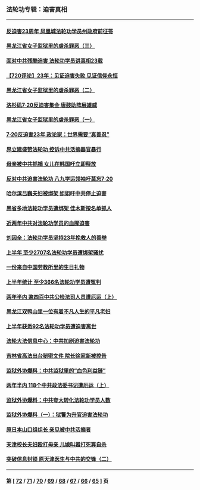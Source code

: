 ### 法轮功专辑：迫害真相
---
#### [反迫害23周年 凤凰城法轮功学员州政府前征签](../../pages/nf4379/n13786397.md?07230430) 
#### [黑龙江省女子监狱里的虐杀罪恶（三）](../../pages/nf4379/n13784732.md?07230430) 
#### [面对中共残酷迫害 法轮功学员讲真相23载](../../pages/nf4379/n13785367.md?07230430) 
#### [【720评论】23年：见证迫害失败 见证信仰永恒](../../pages/nf4379/n13785353.md?07230430) 
#### [黑龙江省女子监狱里的虐杀罪恶（二）](../../pages/nf4379/n13783691.md?07230430) 
#### [洛杉矶7·20反迫害集会 唐鼓助阵展雄威](../../pages/nf4379/n13783935.md?07230430) 
#### [黑龙江省女子监狱里的虐杀罪恶（一）](../../pages/nf4379/n13780871.md?07230430) 
#### [7·20反迫害23年 政论家：世界需要“真善忍”](../../pages/nf4379/n13782402.md?07230430) 
#### [界立建盛赞法轮功 控诉中共活摘器官暴行](../../pages/nf4379/n13781971.md?07230430) 
#### [母亲被中共抓捕 女儿在韩国吁立即释放](../../pages/nf4379/n13781383.md?07230430) 
#### [反对中共迫害法轮功 八九学运领袖吁莫忘7‧20](../../pages/nf4379/n13781274.md?07230430) 
#### [哈尔滨吕巍夫妇被绑架 姐姐吁中共停止迫害](../../pages/nf4379/n13780481.md?07230430) 
#### [黑省多地法轮功学员遭绑架 佳木斯按名单抓人](../../pages/nf4379/n13779958.md?07230430) 
#### [近两年中共对法轮功学员的血腥迫害](../../pages/nf4379/n13778445.md?07230430) 
#### [刘因全：法轮功学员坚持23年挽救人的善举](../../pages/nf4379/n13778949.md?07230430) 
#### [上半年 至少2707名法轮功学员遭绑架骚扰](../../pages/nf4379/n13776397.md?07230430) 
#### [一份来自中国劳教所里的生日礼物](../../pages/nf4379/n13777122.md?07230430) 
#### [上半年统计 至少366名法轮功学员遭冤判](../../pages/nf4379/n13775603.md?07230430) 
#### [两年半内 逾四百中共公检法司人员遭厄运（上）](../../pages/nf4379/n13767733.md?07230430) 
#### [黑龙江双鸭山里一位有着不凡人生的平凡老妇](../../pages/nf4379/n13774224.md?07230430) 
#### [上半年获悉92名法轮功学员遭迫害离世](../../pages/nf4379/n13772701.md?07230430) 
#### [法轮大法信息中心：中共加剧迫害法轮功](../../pages/nf4379/n13772403.md?07230430) 
#### [吉林省高法出台秘密文件 院长徐家新被控告](../../pages/nf4379/n13771719.md?07230430) 
#### [监狱外协爆料：中共监狱里的“血色利益链”](../../pages/nf4379/n13769954.md?07230430) 
#### [两年半内 118个中共政法委书记遭厄运（上）](../../pages/nf4379/n13763600.md?07230430) 
#### [监狱外协爆料：中共夸大转化法轮功学员人数](../../pages/nf4379/n13769180.md?07230430) 
#### [监狱外协爆料（一）：狱警为升官迫害法轮功](../../pages/nf4379/n13768538.md?07230430) 
#### [原日本山口组组长 亲见被中共活摘者](../../pages/nf4379/n13767360.md?07230430) 
#### [天津校长夫妇殴打母亲 儿媳叫嚣打死算自杀](../../pages/nf4379/n13767387.md?07230430) 
#### [突破信息封锁 原天津医生与中共的交锋（二）](../../pages/nf4379/n13767437.md?07230430) 

---
#### 第 [ [72](./72.md?07230430) / [71](./71.md?07230430) / [70](./70.md?07230430) / [69](./69.md?07230430) / [68](./68.md?07230430) / [67](./67.md?07230430) / [66](./66.md?07230430) / [65](./65.md?07230430) ] 页
